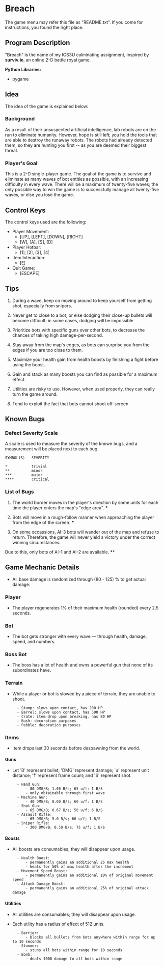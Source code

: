 # Breach
The game menu may refer this file as "README.txt". If you come for instructions, you found the right place.

## Program Description

"Breach" is the name of my ICS3U culminating assignment, inspired by **surviv.io**, an online 2-D battle royal game. 

**Python Libraries:**
* pygame

## Idea

The idea of the game is explained below:
                    
### Background
                    
As a result of their unsuspected artificial intelligence, lab robots are on the run to eliminate humanity. However, hope is still left; you hold the tools that are able to destroy the runaway robots. The robots had already detected them, so they are hunting you first -- as you are deemed their biggest threat.
                    
### Player's Goal
                      
This is a 2-D single-player game. The goal of the game is to survive and eliminate as many waves of bot entities as possible, with an increasing difficulty in every wave. There will be a maximum of twenty-five waves; the only possible way to win the game is to successfully manage all twenty-five waves, or else you lose the game.

## Control Keys
                    
The control keys used are the following:

* Player Movement: 
	* [UP], [LEFT], [DOWN], [RIGHT]
	* [W], [A], [S], [D]
* Player Hotbar: 
	* [1], [2], [3], [4] 
* Item Interaction:
	* [E]
* Quit Game: 
	* [ESCAPE]

## Tips

1. During a wave, keep on moving around to keep yourself from getting shot, especially from snipers.

2. Never get to close to a bot, or else dodging their close-up bullets will become difficult; in some cases, dodging will be impossible.

3. Prioritize bots with specific guns over other bots, to decrease the chances of taking high damage-per-second.

4. Stay away from the map's edges, as bots can surprise you from the edges if you are too close to them.

5. Maximize your health gain from health boosts by finishing a fight before using the boost.

6. Gain and stack as many boosts you can find as possible for a maximum effect.

7. Utilities are risky to use. However, when used properly, they can really turn the game around.

8. Tend to exploit the fact that bots cannot shoot off-screen.

## Known Bugs
	
### Defect Severity Scale

A scale is used to measure the severity of the known bugs, and a measurement will be placed next to each bug.

	SYMBOL(S)  	SEVERITY

	*         	trivial
	**       	minor
	***     	major
	**** 		critical

### List of Bugs

1. The world border moves in the player's direction by some
units for each time the player enters the map's "edge 
area". **\***

2. Bots will move in a rough-follow manner when approaching
the player from the edge of the screen. **\***

3. On some occassions, AI-3 bots will wander out of the map
and refuse to return. Therefore, the game will never yield
a victory under the correct winning circumstances. 

Due to this, only bots of AI-1 and AI-2 are available. **\****

## Game Mechanic Details

* All base damage is randomized through (80 - 125) % to get actual damage.

### Player

* The player regenerates 1% of their maximum health (rounded) every 2.5 seconds.

### Bot

* The bot gets stronger with every wave — through health, damage, speed, and numbers.

### Boss Bot

* The boss has a lot of health and owns a powerful gun that none of its subordinates have.

### Terrain

* While a player or bot is slowed by a piece of terrain, they are unable to shoot.

		- Stump: slows upon contact, has 200 HP
		- Barrel: slows upon contact, has 500 HP
		- Crate: item drop upon breaking, has 80 HP
		- Bush: decoration purposes
		- Pebble: decoration purposes

### Items

* Item drops last 30 seconds before despawning from the world.

#### Guns

* Let 'B' represent bullet; 'DMG' represent damage; 'u' represent unit 
  distance; 'f' represent frame count; and 'S' represent shot.

		- Hand Gun: 
			- 80 DMG/B; 1.00 B/s; 65 u/f; 1 B/S
			- only obtainable through first wave
		- Machine Gun:		
			- 40 DMG/B; 8.00 B/s; 60 u/f; 1 B/S
		- Shot Gun:		
			- 65 DMG/B; 0.67 B/s; 50 u/f; 6 B/S
		- Assault Rifle:	
			- 65 DMG/B; 5.0 B/s; 60 u/f; 1 B/S
		- Sniper Rifle:		
			- 300 DMG/B; 0.50 B/s; 75 u/f; 1 B/S
					
#### Boosts

* All boosts are consumables; they will disappear upon usage.

		- Health Boost: 
			- permanently gains an additional 25 max health
			- heals for 50% of max health after the increment
		- Movement Speed Boost:
			- permanently gains an additional 10% of original movement speed
		- Attack Damage Boost:
			- permanently gains an additional 25% of original attack damage

#### Utilities

* All utilities are consumables; they will disappear upon usage.
* Each utility has a radius of effect of 512 units.

		- Barrier:
			- blocks all bullets from bots anywhere within range for up to 10 seconds
		- Stunner:
			- stuns all bots within range for 10 seconds
		- Bomb:
			- deals 1000 damage to all bots within range
				
